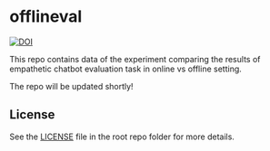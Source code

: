 # offlineval
[![DOI](https://zenodo.org/badge/708899191.svg)](https://zenodo.org/doi/10.5281/zenodo.10034699)

This repo contains data of the experiment comparing the results of empathetic chatbot evaluation task in online vs offline setting.

The repo will be updated shortly!

## License
See the [LICENSE](LICENSE) file in the root repo folder for more details.

